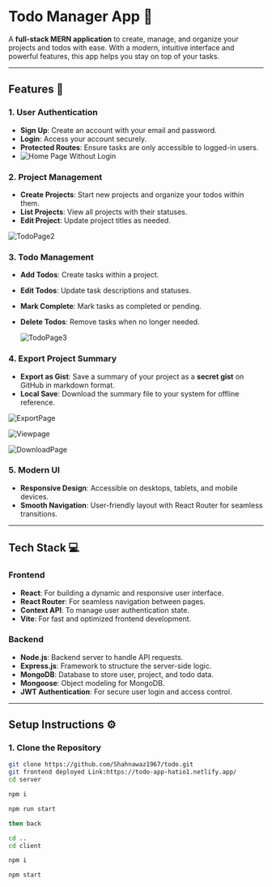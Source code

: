 # **Todo Manager App** 📝

A **full-stack MERN application** to create, manage, and organize your projects and todos with ease. With a modern, intuitive interface and powerful features, this app helps you stay on top of your tasks.

---

## **Features** 🌟

### **1. User Authentication**
- **Sign Up**: Create an account with your email and password.  
- **Login**: Access your account securely.  
- **Protected Routes**: Ensure tasks are only accessible to logged-in users.
- 
  ![Home Page Without Login](https://github.com/user-attachments/assets/aedff3d0-4fea-4924-9db2-5a13b2a87d39)


### **2. Project Management**
- **Create Projects**: Start new projects and organize your todos within them.
- **List Projects**: View all projects with their statuses.  
- **Edit Project**: Update project titles as needed.

 ![TodoPage2](https://github.com/user-attachments/assets/5756f7f3-5038-42b1-a12a-c017e1b83d43)


### **3. Todo Management**
- **Add Todos**: Create tasks within a project.  
- **Edit Todos**: Update task descriptions and statuses.  
- **Mark Complete**: Mark tasks as completed or pending.  
- **Delete Todos**: Remove tasks when no longer needed.

  ![TodoPage3](https://github.com/user-attachments/assets/664e58ac-24bd-4ebe-8202-6ab3e5e3c3c6)


### **4. Export Project Summary**
- **Export as Gist**: Save a summary of your project as a **secret gist** on GitHub in markdown format.  
- **Local Save**: Download the summary file to your system for offline reference.

![ExportPage](https://github.com/user-attachments/assets/35566baa-f243-4db8-9402-7c1e55bc7d92)


![Viewpage](https://github.com/user-attachments/assets/926c5a5f-04a3-4d14-b67d-6ee75510e034)


![DownloadPage](https://github.com/user-attachments/assets/d04e55d5-a1ba-4bbd-9e90-599f9ff5f788)


### **5. Modern UI**
- **Responsive Design**: Accessible on desktops, tablets, and mobile devices.  
- **Smooth Navigation**: User-friendly layout with React Router for seamless transitions.  

---

## **Tech Stack** 💻

### **Frontend**
- **React**: For building a dynamic and responsive user interface.  
- **React Router**: For seamless navigation between pages.  
- **Context API**: To manage user authentication state.  
- **Vite**: For fast and optimized frontend development.

### **Backend**
- **Node.js**: Backend server to handle API requests.  
- **Express.js**: Framework to structure the server-side logic.  
- **MongoDB**: Database to store user, project, and todo data.  
- **Mongoose**: Object modeling for MongoDB.  
- **JWT Authentication**: For secure user login and access control.

---

## **Setup Instructions** ⚙️

### **1. Clone the Repository**
```bash
git clone https://github.com/Shahnawaz1967/todo.git
git frontend deployed Link:https://todo-app-hatio1.netlify.app/
cd server

npm i

npm run start

then back

cd ..
cd client

npm i

npm start

